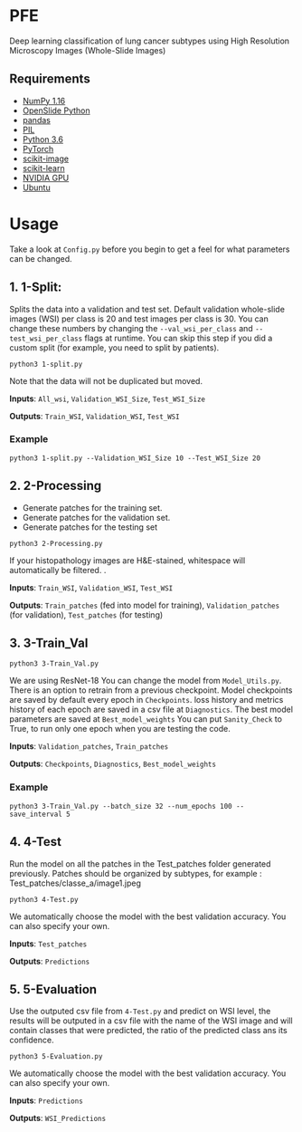 # PFE

Deep learning classification of lung cancer subtypes using High Resolution Microscopy Images (Whole-Slide Images)

## Requirements

- [NumPy 1.16](https://numpy.org/)
- [OpenSlide Python](https://openslide.org/api/python/)
- [pandas](https://pandas.pydata.org/)
- [PIL](https://pillow.readthedocs.io/en/5.3.x/)
- [Python 3.6](https://www.python.org/downloads/release/python-360/)
- [PyTorch](https://pytorch.org/)
- [scikit-image](https://scikit-image.org/)
- [scikit-learn](https://scikit-learn.org/stable/install.html)
- [NVIDIA GPU](https://www.nvidia.com/en-us/)
- [Ubuntu](https://ubuntu.com/)

# Usage

Take a look at `Config.py` before you begin to get a feel for what parameters can be changed.

## 1. 1-Split:

Splits the data into a validation and test set. Default validation whole-slide images (WSI) per class is 20 and test images per class is 30. You can change these numbers by changing the `--val_wsi_per_class` and `--test_wsi_per_class` flags at runtime. You can skip this step if you did a custom split (for example, you need to split by patients).

```
python3 1-split.py
```

Note that the data will not be duplicated but moved.

**Inputs**: `All_wsi`, `Validation_WSI_Size`, `Test_WSI_Size` 

**Outputs**: `Train_WSI`, `Validation_WSI`, `Test_WSI`

### Example
```
python3 1-split.py --Validation_WSI_Size 10 --Test_WSI_Size 20
```

## 2. 2-Processing

- Generate patches for the training set.
- Generate patches for the validation set.
- Generate patches for the testing set

```
python3 2-Processing.py
```
If your histopathology images are H&E-stained, whitespace will automatically be filtered. .

**Inputs**: `Train_WSI`, `Validation_WSI`, `Test_WSI`

**Outputs**: `Train_patches` (fed into model for training), `Validation_patches` (for validation), `Test_patches` (for testing)

## 3. 3-Train_Val

```
python3 3-Train_Val.py
```

We are using ResNet-18 You can change the model from `Model_Utils.py`. There is an option to retrain from a previous checkpoint. Model checkpoints are saved by default every epoch in `Checkpoints`. loss history and metrics history of each epoch are saved in a csv file at `Diagnostics`. The best model parameters are saved at `Best_model_weights`
You can put `Sanity_Check` to True, to run only one epoch when you are testing the code.

**Inputs**: `Validation_patches`, `Train_patches`

**Outputs**: `Checkpoints`, `Diagnostics`, `Best_model_weights`

### Example
```
python3 3-Train_Val.py --batch_size 32 --num_epochs 100 --save_interval 5
```

## 4. 4-Test

Run the model on all the patches in the Test_patches folder generated previously.
Patches should be organized by subtypes, for example : Test_patches/classe_a/image1.jpeg

```
python3 4-Test.py
```

We automatically choose the model with the best validation accuracy. You can also specify your own. 

**Inputs**: `Test_patches`

**Outputs**: `Predictions`

## 5. 5-Evaluation

Use the outputed csv file from `4-Test.py` and predict on WSI level, the results will be outputed in a csv file with the name of the WSI image and will contain classes that were predicted, the ratio of the predicted class ans its confidence.

```
python3 5-Evaluation.py
```

We automatically choose the model with the best validation accuracy. You can also specify your own. 

**Inputs**: `Predictions`

**Outputs**: `WSI_Predictions`